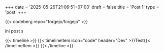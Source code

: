 +++
date = '2025-05-29T21:06:51+07:00'
draft = false
title = 'Post 1'
type = 'post'
+++

{{< codeberg repo="forgejo/forgejo" >}}


ini post
s

{{< timeline >}}
{{< timelineItem icon="code" header="Dev" >}}Test{{< /timelineItem >}}
{{< /timeline >}}